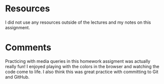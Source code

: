 # Resources
I did not use any resources outside of the lectures and my notes on this assignment.

# Comments
Practicing with media queries in this homework assigment was actually really fun! I enjoyed playing with the colors in the browser and watching the code come to life. I also think this was great practice with committing to Git and GitHub.
